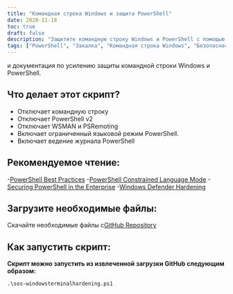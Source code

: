 ```yaml
---
title: "Командная строка Windows и защита PowerShell"
date: 2020-11-18
toc: true
draft: false
description: "Защитите командную строку Windows и PowerShell с помощью нашего всеобъемлющего скрипта и документации, повышающих безопасность системы и соответствие требованиям."
tags: ["PowerShell", "Закалка", "Командная строка Windows", "Безопасность", "Согласие", "Автоматизация", "Ограниченный языковой режим", "Ведение журнала PowerShell", "Сценарий PowerShell", "WSMAN", "PSRemoting", "Безопасность предприятия", "Синяя команда", "Информационная безопасность", "Лучшие практики", "Отключить командную строку", "Отключить PowerShell v2", "Репозиторий GitHub", "Защитник Windows", "Майкрософт"]
---
```

 и документация по усилению защиты командной строки Windows и PowerShell.

## Что делает этот скрипт?
- Отключает командную строку
- Отключает PowerShell v2
- Отключает WSMAN и PSRemoting
- Включает ограниченный языковой режим PowerShell.
- Включает ведение журнала PowerShell

## Рекомендуемое чтение:
-[PowerShell Best Practices](https://www.digitalshadows.com/blog-and-research/powershell-security-best-practices/)
-[PowerShell Constrained Language Mode](https://devblogs.microsoft.com/powershell/powershell-constrained-language-mode/)
-[Securing PowerShell in the Enterprise](https://www.cyber.gov.au/acsc/view-all-content/publications/securing-powershell-enterprise)
-[Windows Defender Hardening](https://github.com/simeononsecurity/Windows-Defender-Hardening)

## Загрузите необходимые файлы:

Скачайте необходимые файлы с[GitHub Repository](https://github.com/simeononsecurity/Windows-Terminal-Hardening)

## Как запустить скрипт:

**Скрипт можно запустить из извлеченной загрузки GitHub следующим образом:**
```
.\sos-windowsterminalhardening.ps1
```

